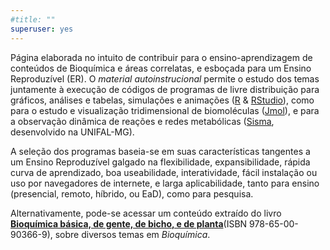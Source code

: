 ```yaml
---
#title: ""
superuser: yes
---
```



<!-- Google tag (gtag.js)--> 
<script async src="https://www.googletagmanager.com/gtag/js?id=G-S1L73VGCG5"></script>
<script>
  window.dataLayer = window.dataLayer || [];
  function gtag(){dataLayer.push(arguments);}
  gtag('js', new Date());

  gtag('config', 'G-S1L73VGCG5');
</script>

Página elaborada no intuito de contribuir para o ensino-aprendizagem de conteúdos de Bioquímica e áreas correlatas, e esboçada para um Ensino Reproduzível (ER). O *material autoinstrucional* permite o estudo dos temas juntamente à execução de códigos de programas de livre distribuição para gráficos, análises e tabelas, simulações e animações ([R](https://cran.r-project.org/) & [RStudio](https://www.rstudio.com/)), como para o estudo e visualização tridimensional de biomoléculas ([Jmol](http://jmol.sourceforge.net/)), e para a observação dinâmica de reações e redes metabólicas ([Sisma](https://bioquanti.netlify.app/uploads/sismabook), desenvolvido na UNIFAL-MG).
  
  <!---  ![ texto](unifal3.jpg)--->
  
  A seleção dos programas baseia-se em suas características tangentes a um Ensino Reproduzível galgado na flexibilidade, expansibilidade,  rápida curva de aprendizado, boa useabilidade, interatividade, fácil instalação ou uso por navegadores de internete, e larga aplicabilidade, tanto para ensino (presencial, remoto, híbrido, ou EaD), como para pesquisa.
  
  Alternativamente, pode-se acessar um conteúdo extraído do livro [**Bioquímica básica, de gente, de bicho, e de planta**](https://bioquanti.netlify.app/uploads/textbook/index.html)(ISBN 978-65-00-90366-9), sobre diversos temas em *Bioquímica*.
  